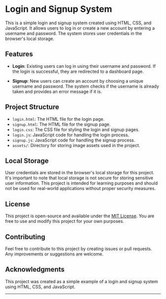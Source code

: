 # Login and Signup System

This is a simple login and signup system created using HTML, CSS, and JavaScript. It allows users to log in or create a new account by entering a username and password. The system stores user credentials in the browser's local storage.

## Features

- **Login**: Existing users can log in using their username and password. If the login is successful, they are redirected to a dashboard page.

- **Signup**: New users can create an account by choosing a unique username and password. The system checks if the username is already taken and provides an error message if it is.

## Project Structure

- `login.html`: The HTML file for the login page.
- `signup.html`: The HTML file for the signup page.
- `login.css`: The CSS file for styling the login and signup pages.
- `login.js`: JavaScript code for handling the login process.
- `signup.js`: JavaScript code for handling the signup process.
- `assets/`: Directory for storing image assets used in the project.

## Local Storage

User credentials are stored in the browser's local storage for this project. It's important to note that local storage is not secure for storing sensitive user information. This project is intended for learning purposes and should not be used for real-world applications without proper security measures.

## License

This project is open-source and available under the [MIT License](LICENSE). You are free to use and modify this project for your own purposes.

## Contributing

Feel free to contribute to this project by creating issues or pull requests. Any improvements or suggestions are welcome.

## Acknowledgments

This project was created as a simple example of a login and signup system using HTML, CSS, and JavaScript.

---
